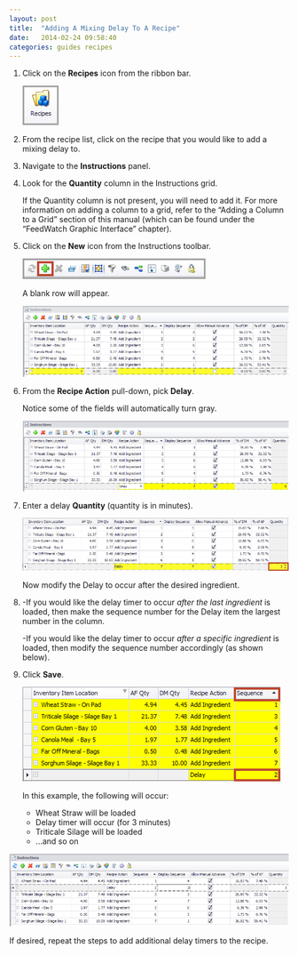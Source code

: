 ```yaml
---
layout: post
title:  "Adding A Mixing Delay To A Recipe"
date:   2014-02-24 09:58:40
categories: guides recipes
---
```


1.	Click on the **Recipes** icon from the ribbon bar.

	![](/assets/recipes/adding-a-mixing-delay-to-a-recipe/recipe-icon.png)

2.	From the recipe list, click on the recipe that you would like to add a mixing delay to.

3.	Navigate to the **Instructions** panel.

4.	Look for the **Quantity** column in the Instructions grid.

	If the Quantity column is not present, you will need to add it.  For more information on adding a column to a grid, refer to the “Adding a Column to a Grid” section of this manual (which can be found under the “FeedWatch Graphic Interface” chapter).

5.	Click on the **New** icon from the Instructions toolbar.

	![](/assets/recipes/adding-a-mixing-delay-to-a-recipe/instructions-bar.png)

	A blank row will appear.

	![](/assets/recipes/adding-a-mixing-delay-to-a-recipe/grid-blank-row.png)

6.	From the **Recipe Action** pull-down, pick **Delay**.

	Notice some of the fields will automatically turn gray.

	![](/assets/recipes/adding-a-mixing-delay-to-a-recipe/disabled-fields.png)

7.	Enter a delay **Quantity** (quantity is in minutes).

	![](/assets/recipes/adding-a-mixing-delay-to-a-recipe/add-quantity.png)

	Now modify the Delay to occur after the desired ingredient.

8.	-If you would like the delay timer to occur *after the last ingredient* is loaded, then make the sequence number for the Delay item the largest number in the column.

	-If you would like the delay timer to occur *after a specific ingredient* is loaded, then modify the sequence number accordingly (as shown below).

9.	Click **Save**.

	![](/assets/recipes/adding-a-mixing-delay-to-a-recipe/modify-sequence.png)

	In this example, the following will occur:
	-	Wheat Straw will be loaded
	-	Delay timer will occur (for 3 minutes)
	-	Triticale Silage will be loaded
	-	...and so on

![](/assets/recipes/adding-a-mixing-delay-to-a-recipe/delay.png)

If desired, repeat the steps to add additional delay timers to the recipe.
